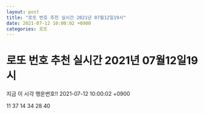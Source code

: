 ```yaml
---
layout: post
title: "로또 번호 추천 실시간 2021년 07월12일19시"
date: 2021-07-12 10:00:02 +0900
categories: 로또
---
```


# 로또 번호 추천 실시간 2021년 07월12일19시

지금 이 시각 행운번호!! 2021-07-12 10:00:02 +0900

 11  37  14  34  28  40 


